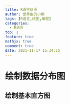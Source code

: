 ```yaml
---
title: R语言绘图
author: 爱养虫的小熊
tags: [R语言,绘图,编程]
categories:
  - R语言
top: 1
feature: true
mathjx: true
comment: true
date: 2021-11-17 15:34:25
---
```








# 绘制数据分布图

## 绘制基本直方图



<!--more-->